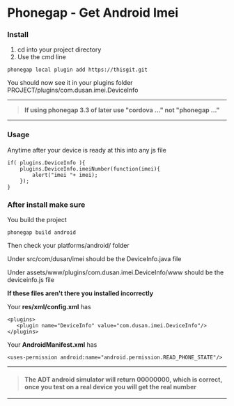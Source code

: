 # Phonegap - Get Android Imei

### Install

1. cd into your project directory
2. Use the cmd line

```
phonegap local plugin add https://thisgit.git
```

You should now see it in your plugins folder PROJECT/plugins/com.dusan.imei.DeviceInfo

---
> **If using phonegap 3.3 of later use "cordova ..." not "phonegap ..."**

---

### Usage

Anytime after your device is ready at this into any js file

```
if( plugins.DeviceInfo ){
    plugins.DeviceInfo.imeiNumber(function(imei){
        alert("imei "+ imei);                   
    });
}
```

### After install make sure

You build the project

```
phonegap build android
```

Then check your platforms/android/ folder

Under src/com/dusan/imei should be the DeviceInfo.java file

Under assets/www/plugins/com.dusan.imei.DeviceInfo/www should be the deviceinfo.js file 

**If these files aren't there you installed incorrectly**


Your **res/xml/config.xml** has

```
<plugins>
   <plugin name="DeviceInfo" value="com.dusan.imei.DeviceInfo"/>
</plugins>

```

Your **AndroidManifest.xml** has

```
<uses-permission android:name="android.permission.READ_PHONE_STATE"/>
```

---
> #### The ADT android simulator will return 00000000, which is correct, once you test on a real device you will get the real number

---
